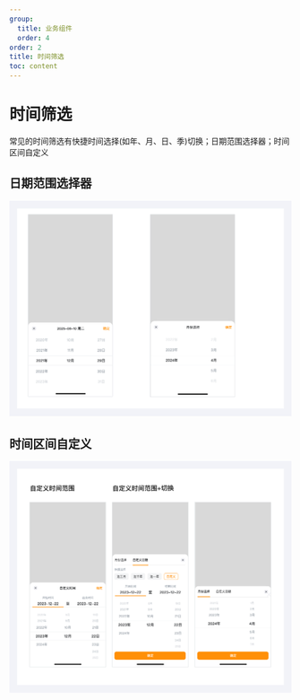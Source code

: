 ```yaml
---
group:
  title: 业务组件
  order: 4
order: 2
title: 时间筛选
toc: content
---
```


# 时间筛选

常见的时间筛选有快捷时间选择(如年、月、日、季)切换；日期范围选择器；时间区间自定义

## 日期范围选择器

<img class="preview-img no-padding" src="./assets/images/date/range.png" />

## 时间区间自定义

<img class="preview-img no-padding" src="./assets/images/date/custom.png" />

